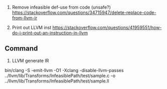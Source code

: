 1. Remove infeasible def-use from code (unsafe?)
https://stackoverflow.com/questions/34715947/delete-replace-code-from-llvm-ir

2. Print out LLVM inst
https://stackoverflow.com/questions/41959551/how-do-i-print-out-an-instruction-in-llvm


## Command
1. LLVM generate IR

bin/clang -S -emit-llvm -O1 -Xclang -disable-llvm-passes ../llvm/lib/Transforms/InfeasiblePath/test/sample.c -o ../llvm/lib/Transforms/InfeasiblePath/test/sample.ll